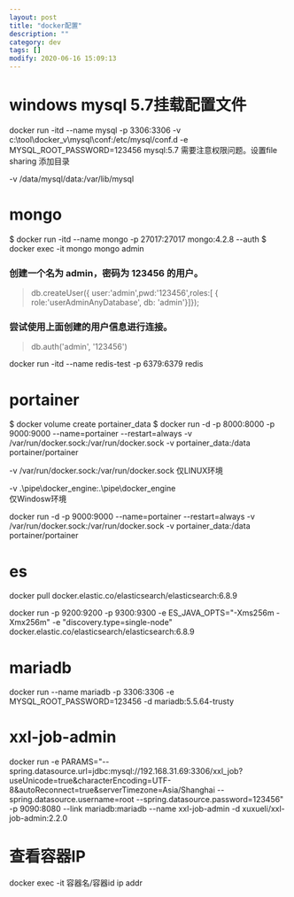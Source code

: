 ```yaml
---
layout: post
title: "docker配置"
description: ""
category: dev
tags: []
modify: 2020-06-16 15:09:13
---
```



# windows mysql 5.7挂载配置文件
docker run -itd --name mysql -p 3306:3306 -v c:\tool\docker_v\mysql\conf:/etc/mysql/conf.d -e MYSQL_ROOT_PASSWORD=123456 mysql:5.7
需要注意权限问题。设置file sharing 添加目录

-v /data/mysql/data:/var/lib/mysql

# mongo
$ docker run -itd --name mongo -p 27017:27017 mongo:4.2.8 --auth
$ docker exec -it mongo mongo admin
### 创建一个名为 admin，密码为 123456 的用户。
>  db.createUser({ user:'admin',pwd:'123456',roles:[ { role:'userAdminAnyDatabase', db: 'admin'}]});
### 尝试使用上面创建的用户信息进行连接。
> db.auth('admin', '123456')


docker run -itd --name redis-test -p 6379:6379 redis

# portainer

$ docker volume create portainer_data
$ docker run -d -p 8000:8000 -p 9000:9000 --name=portainer --restart=always -v /var/run/docker.sock:/var/run/docker.sock -v portainer_data:/data portainer/portainer

-v /var/run/docker.sock:/var/run/docker.sock 
仅LINUX环境 

-v \.\pipe\docker_engine:\.\pipe\docker_engine \
仅Windosw环境 

docker run -d -p 9000:9000 --name=portainer --restart=always -v /var/run/docker.sock:/var/run/docker.sock -v portainer_data:/data portainer/portainer

#  es
 docker pull docker.elastic.co/elasticsearch/elasticsearch:6.8.9

 docker run -p 9200:9200 -p 9300:9300  -e ES_JAVA_OPTS="-Xms256m -Xmx256m" -e "discovery.type=single-node" docker.elastic.co/elasticsearch/elasticsearch:6.8.9

# mariadb

docker run --name mariadb -p 3306:3306 -e MYSQL_ROOT_PASSWORD=123456  -d mariadb:5.5.64-trusty

# xxl-job-admin

docker run -e PARAMS="--spring.datasource.url=jdbc:mysql://192.168.31.69:3306/xxl_job?useUnicode=true&characterEncoding=UTF-8&autoReconnect=true&serverTimezone=Asia/Shanghai --spring.datasource.username=root --spring.datasource.password=123456" -p 9090:8080 --link mariadb:mariadb --name xxl-job-admin  -d xuxueli/xxl-job-admin:2.2.0

# 查看容器IP
docker exec -it  容器名/容器id ip addr





